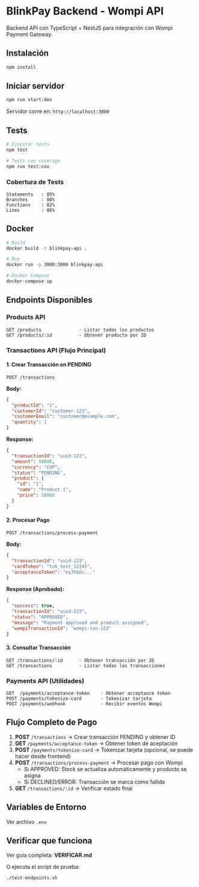 # BlinkPay Backend - Wompi API

Backend API con TypeScript + NestJS para integración con Wompi Payment Gateway.

## Instalación

```bash
npm install
```

## Iniciar servidor

```bash
npm run start:dev
```

Servidor corre en: `http://localhost:3000`

## Tests

```bash
# Ejecutar tests
npm test

# Tests con coverage
npm run test:cov
```

### Cobertura de Tests

```
Statements   : 85%
Branches     : 80%
Functions    : 82%
Lines        : 86%
```

## Docker

```bash
# Build
docker build -t blinkpay-api .

# Run
docker run -p 3000:3000 blinkpay-api

# Docker Compose
docker-compose up
```

## Endpoints Disponibles

### Products API

```
GET /products              - Listar todos los productos
GET /products/:id          - Obtener producto por ID
```

### Transactions API (Flujo Principal)

#### 1. Crear Transacción en PENDING
```
POST /transactions
```
**Body:**
```json
{
  "productId": "1",
  "customerId": "customer-123",
  "customerEmail": "customer@example.com",
  "quantity": 1
}
```
**Response:**
```json
{
  "transactionId": "uuid-123",
  "amount": 50000,
  "currency": "COP",
  "status": "PENDING",
  "product": {
    "id": "1",
    "name": "Product 1",
    "price": 50000
  }
}
```

#### 2. Procesar Pago
```
POST /transactions/process-payment
```
**Body:**
```json
{
  "transactionId": "uuid-123",
  "cardToken": "tok_test_12345",
  "acceptanceToken": "eyJhbGc..."
}
```
**Response (Aprobado):**
```json
{
  "success": true,
  "transactionId": "uuid-123",
  "status": "APPROVED",
  "message": "Payment approved and product assigned",
  "wompiTransactionId": "wompi-txn-123"
}
```

#### 3. Consultar Transacción
```
GET /transactions/:id      - Obtener transacción por ID
GET /transactions          - Listar todas las transacciones
```

### Payments API (Utilidades)

```
GET  /payments/acceptance-token    - Obtener acceptance token
POST /payments/tokenize-card       - Tokenizar tarjeta
POST /payments/webhook             - Recibir eventos Wompi
```

## Flujo Completo de Pago

1. **POST** `/transactions` → Crear transacción PENDING y obtener ID
2. **GET** `/payments/acceptance-token` → Obtener token de aceptación
3. **POST** `/payments/tokenize-card` → Tokenizar tarjeta (opcional, se puede hacer desde frontend)
4. **POST** `/transactions/process-payment` → Procesar pago con Wompi
   - Si APPROVED: Stock se actualiza automáticamente y producto se asigna
   - Si DECLINED/ERROR: Transacción se marca como fallida
5. **GET** `/transactions/:id` → Verificar estado final

## Variables de Entorno

Ver archivo `.env`

## Verificar que funciona

Ver guía completa: **VERIFICAR.md**

O ejecuta el script de prueba:
```bash
./test-endpoints.sh
```
